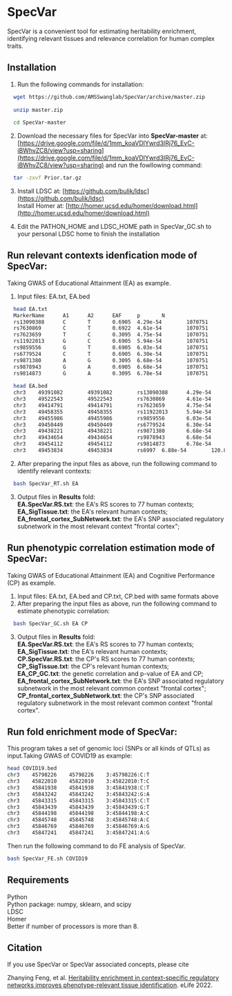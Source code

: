 # SpecVar
SpecVar is a convenient tool for estimating heritability enrichment, identifying relevant tissues and relevance correlation for human complex traits.

## Installation

1. Run the following commands for installation:<br>
```bash
  wget https://github.com/AMSSwanglab/SpecVar/archive/master.zip
    
  unzip master.zip
    
  cd SpecVar-master
```
2. Download the necessary files for SpecVar into **SpecVar-master** at: [https://drive.google.com/file/d/1mm_koaVDlYwrd3IRj76_EvC-iBWhvZC8/view?usp=sharing](https://drive.google.com/file/d/1mm_koaVDlYwrd3IRj76_EvC-iBWhvZC8/view?usp=sharing) and run the fowllowing command:<br>
```bash
  tar -zxvf Prior.tar.gz
```
3.  Install LDSC at: [https://github.com/bulik/ldsc](https://github.com/bulik/ldsc)<br>
Install Homer at: [http://homer.ucsd.edu/homer/download.html](http://homer.ucsd.edu/homer/download.html)<br>

4.  Edit the PATHON_HOME and LDSC_HOME path in SpecVar_GC.sh to your personal LDSC home to finish the installation

## Run relevant contexts idenfication mode of SpecVar: <br>
Taking GWAS of Educational Attainment (EA) as example.<br>
1. Input files: EA.txt, EA.bed<br>
```bash
  head EA.txt
  MarkerName      A1      A2      EAF     p       N
  rs13090388      C       T       0.6905  4.29e-54        1070751
  rs7630869       C       T       0.6922  4.61e-54        1070751
  rs7623659       T       C       0.3095  4.75e-54        1070751
  rs11922013      G       C       0.6905  5.94e-54        1070751
  rs9859556       G       T       0.6905  6.03e-54        1070751
  rs6779524       C       T       0.6905  6.30e-54        1070751
  rs9871380       A       G       0.3095  6.68e-54        1070751
  rs9878943       G       A       0.6905  6.68e-54        1070751
  rs9814873       G       A       0.3095  6.78e-54        1070751
  
  head EA.bed
  chr3    49391082        49391082        rs13090388      4.29e-54        ###
  chr3    49522543        49522543        rs7630869       4.61e-54        ###
  chr3    49414791        49414791        rs7623659       4.75e-54        ###
  chr3    49458355        49458355        rs11922013      5.94e-54        ###
  chr3    49455986        49455986        rs9859556       6.03e-54        ###
  chr3    49450449        49450449        rs6779524       6.30e-54        120.853
  chr3    49438221        49438221        rs9871380       6.68e-54        ###
  chr3    49434654        49434654        rs9878943       6.68e-54        ###
  chr3    49454112        49454112        rs9814873       6.78e-54        120.853
  chr3    49453834        49453834        rs6997  6.88e-54        120.853
```
2. After preparing the input files as above, run the following command to identify relevant contexts:
```bash
  bash SpecVar_RT.sh EA
```
3. Output files in **Results** fold:<br>
**EA.SpecVar.RS.txt**: the EA's RS scores to 77 human contexts; <br> 
**EA_SigTissue.txt**: the EA's relevant human contexts; <br> 
**EA_frontal_cortex_SubNetwork.txt**: the EA's SNP associated regulatory subnetwork in the most relevant context "frontal cortex"; <br>

## Run phenotypic correlation estimation mode of SpecVar: <br>
Taking GWAS of Educational Attainment (EA) and Cognitive Performance (CP) as example.<br>
1. Input files: EA.txt, EA.bed and CP.txt, CP.bed with same formats above <br>
2. After preparing the input files as above, run the following command to estimate phenotypic correlation:
```bash
  bash SpecVar_GC.sh EA CP
```
3. Output files in **Results** fold:<br>
**EA.SpecVar.RS.txt**: the EA's RS scores to 77 human contexts; <br> 
**EA_SigTissue.txt**: the EA's relevant human contexts; <br> 
**CP.SpecVar.RS.txt**: the CP's RS scores to 77 human contexts; <br> 
**CP_SigTissue.txt**: the CP's relevant human contexts; <br> 
**EA_CP_GC.txt**: the genetic correlation and p-value of EA and CP; <br>
**EA_frontal_cortex_SubNetwork.txt**: the EA's SNP associated regulatory subnetwork in the most relevant common context "frontal cortex"; <br>
**CP_frontal_cortex_SubNetwork.txt**: the CP's SNP associated regulatory subnetwork in the most relevant common context "frontal cortex". <br>

## Run fold enrichment mode of SpecVar: <br>
This program takes a set of genomic loci (SNPs or all kinds of QTLs) as input.Taking GWAS of COVID19 as example:
```bash
head COVID19.bed
chr3	45798226	45798226	3:45798226:C:T
chr3	45822010	45822010	3:45822010:T:C
chr3	45841938	45841938	3:45841938:C:T
chr3	45843242	45843242	3:45843242:G:A
chr3	45843315	45843315	3:45843315:C:T
chr3	45843439	45843439	3:45843439:G:T
chr3	45844198	45844198	3:45844198:A:C
chr3	45845748	45845748	3:45845748:A:C
chr3	45846769	45846769	3:45846769:A:G
chr3	45847241	45847241	3:45847241:A:G
```
Then run the following command to do FE analysis of SpecVar.
```bash
bash SpecVar_FE.sh COVID19
```

## Requirements

  Python <br>
  Python package: numpy, sklearn, and scipy <br>
  LDSC <br>
  Homer <br>
  Better if number of processors is more than 8. <br>
  
## Citation
If you use SpecVar or SpecVar associated concepts, please cite

Zhanying Feng, et al. [Heritability enrichment in context-specific regulatory networks improves phenotype-relevant tissue identification](https://elifesciences.org/articles/82535). eLife 2022.
